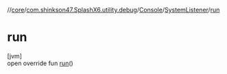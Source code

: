 //[core](../../../../index.md)/[com.shinkson47.SplashX6.utility.debug](../../index.md)/[Console](../index.md)/[SystemListener](index.md)/[run](run.md)

# run

[jvm]\
open override fun [run](run.md)()
